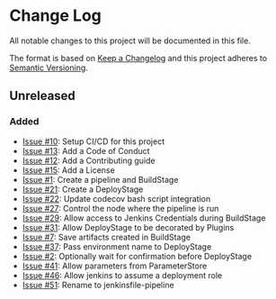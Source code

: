 # Change Log
All notable changes to this project will be documented in this file.

The format is based on [Keep a Changelog](http://keepachangelog.com/)
and this project adheres to [Semantic Versioning](http://semver.org/).

## Unreleased

### Added
- [Issue #10](https://github.com/manheim/jenkinsfile-pipeline-library/issues/10): Setup CI/CD for this project
- [Issue #13](https://github.com/manheim/jenkinsfile-pipeline-library/issues/13): Add a Code of Conduct
- [Issue #12](https://github.com/manheim/jenkinsfile-pipeline-library/issues/12): Add a Contributing guide
- [Issue #15](https://github.com/manheim/jenkinsfile-pipeline-library/issues/15): Add a License
- [Issue #1](https://github.com/manheim/jenkinsfile-pipeline-library/issues/1): Create a pipeline and BuildStage
- [Issue #21](https://github.com/manheim/jenkinsfile-pipeline-library/issues/21): Create a DeployStage
- [Issue #22](https://github.com/manheim/jenkinsfile-pipeline-library/issues/22): Update codecov bash script integration
- [Issue #27](https://github.com/manheim/jenkinsfile-pipeline-library/issues/27): Control the node where the pipeline is run
- [Issue #29](https://github.com/manheim/jenkinsfile-pipeline-library/issues/29): Allow access to Jenkins Credentials during BuildStage
- [Issue #31](https://github.com/manheim/jenkinsfile-pipeline-library/issues/31): Allow DeployStage to be decorated by Plugins
- [Issue #7](https://github.com/manheim/jenkinsfile-pipeline-library/issues/7): Save artifacts created in BuildStage
- [Issue #37](https://github.com/manheim/jenkinsfile-pipeline-library/issues/37): Pass environment name to DeployStage
- [Issue #2](https://github.com/manheim/jenkinsfile-pipeline-library/issues/2): Optionally wait for confirmation before DeployStage
- [Issue #41](https://github.com/manheim/jenkinsfile-pipeline-library/issues/41): Allow parameters from ParameterStore
- [Issue #46](https://github.com/manheim/jenkinsfile-pipeline-library/issues/46): Allow jenkins to assume a deployment role
- [Issue #51](https://github.com/manheim/jenkinsfile-pipeline-library/issues/51): Rename to jenkinsfile-pipeline
